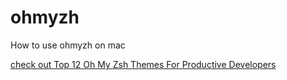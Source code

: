 # ohmyzh
How to use ohmyzh on mac

[check out Top 12 Oh My Zsh Themes For Productive Developers](https://travis.media/top-12-oh-my-zsh-themes-for-productive-developers/#20210921-gozilla)

